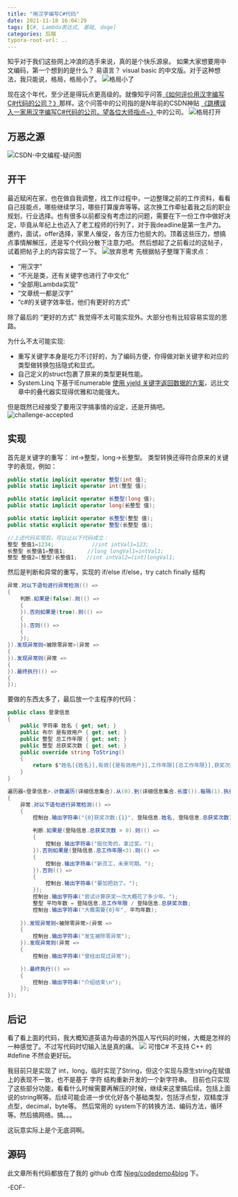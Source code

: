 ```yaml
---
title: "用汉字编写C#代码"
date: 2021-11-18 16:04:29
tags: [C#, Lambda表达式, 基础, doge] 
categories: 后端
typora-root-url: ..
---
```

知乎对于我们这些网上冲浪的选手来说，真的是个快乐源泉。
如果大家想要用中文编码，第一个想到的是什么？ 易语言？ visual basic 的中文版。对于这种想法，我只能说，格局，格局小了。
![格局小了](/images/meme/patterns/tinyone.jpg)
<!-- more -->
现在这个年代，至少还是得玩点更高级的。就像知乎问答[《如何评价用汉字编写C#代码的公司？》](https://bbs.csdn.net/topics/380159364)那样。这个问答中的公司指的是N年前的CSDN神贴 [《跳槽误入一家用汉字编写C#代码的公司，望各位大师指点~》](https://bbs.csdn.net/topics/380159364)中的公司。
![格局打开](/images/meme/patterns/open.jpg)
## 万恶之源
![CSDN-中文编程-疑问图](/images/posts/codding-csharp-in-chinese/coding-in-csharp-csdn-screenshot.jpg)

## 开干
最近赋闲在家，也在做自我调整，找工作过程中，一边整理之前的工作资料，看看自己技能点，哪些继续学习，哪些打算废弃等等。这次换工作牵扯着我之后的职业规划，行业选择。也有很多以前都没有考虑过的问题，需要在下一份工作中做好决定，毕竟从年纪上也迈入了老工程师的行列了，对于我deadline是第一生产力。邀约，面试，offer选择，家里人催促，各方压力也挺大的。顶着这些压力，想搞点事情解解压，还是写个代码分散下注意力吧。
然后想起了之前看过的这帖子，试着把帖子上的内容实现了一下。
![放弃思考](/images/meme/fav/Give-up-thinking.jpg)
先根据帖子整理下需求点：

* “用汉字”
* “不光是类，还有关键字也进行了中文化”
* “全部用Lambda实现”
* “文章统一都是汉字”
* “c#的关键字效率低，他们有更好的方式”

除了最后的 “更好的方式” 我觉得不太可能实现外。大部分也有比较容易实现的思路。

为什么不太可能实现:
* 重写关键字本身是吃力不讨好的，为了编码方便，你得做对新关键字和对应的类型做转换包括隐式和显式。
* 自己定义的struct包裹了原来的类型更耗性能。
* System.Linq 下基于IEnumerable [使用 yield 关键字返回数据的方案](https://referencesource.microsoft.com/#System.Core/System/Linq/Enumerable.cs)，远比文章中的叠代器实现得优雅和功能强大。

但是既然已经接受了要用汉字搞事情的设定，还是开搞吧。
![challenge-accepted](/images/meme/fav/challenge-accepted.jpg)

## 实现
首先是关键字的重写：
int->整型，long->长整型。
类型转换还得符合原来的关键字的表现，例如：

```c#
public static implicit operator 整型(int 值);
public static implicit operator int(整型 值);

public static implicit operator 长整型(long 值);
public static implicit operator long(长整型 值);

public static implicit operator 长整型(整型 值);
public static explicit operator 整型(长整型 值);

//上述代码实现后，可以让以下代码成立：
整型 整值1=1234;            //int intVal1=123;
长整型 长整值1=整值1;       //long longVal1=intVal1;
整型 整值2=(整型)长整值1;   //int intVal2=(int)longVal1;
```

然后是判断和异常的重写，实现的 if/else if/else，try catch finally 结构

```c#
异常.对以下语句进行异常检测(() =>
{
    判断.如果是(false).则(() =>
    {
    }).否则如果是(true).则(() =>
    {
    }).否则(() =>
    {
    });
}).发现异常则<被除零异常>(异常 =>
{
}).发现异常则(异常 =>
{
}).最终执行(() =>
{
});
```

要做的东西太多了，最后放一个主程序的代码：

```C#
public class 登录信息
{
    public 字符串 姓名 { get; set; }
    public 布尔 是有效用户 { get; set; }
    public 整型 总工作年限 { get; set; }
    public 整型 总获奖次数 { get; set; }
    public override string ToString()
    {
        return $"姓名[{姓名}],有效[{是有效用户}],工作年限[{总工作年限}],获奖次数[{总获奖次数}]";
    }
}

遍历器<登录信息>.计数遍历(详细信息集合).从(0).到(详细信息集合.长度()).每隔(1).执行((当前行索引, 登陆信息) =>
{
    异常.对以下语句进行异常检测(() =>
    {
        控制台.输出字符串("{0}获奖次数:{1}", 登陆信息.姓名, 登陆信息.总获奖次数);

        判断.如果是(登陆信息.总获奖次数 > 0).则(() =>
        {
            控制台.输出字符串("挺优秀的，拿过奖。");            
        }).否则如果是(登陆信息.总工作年限<3).则(() =>
        {
            控制台.输出字符串("新员工，未来可期。");            
        }).否则(() =>
        {
            控制台.输出字符串("要加把劲了。");            
        });                    
        控制台.输出字符串("尝试计算获奖一次大概花了多少年。");
        整型 平均年数 = 登陆信息.总工作年限 / 登陆信息.总获奖次数;
        控制台.输出字符串("大概需要{0}年", 平均年数);
        
    }).发现异常则<被除零异常>(异常 =>
    {
        控制台.输出字符串("发生被除零异常");
    }).发现异常则(异常 =>
    {
        控制台.输出字符串("曾经出现过异常");

    }).最终执行(() =>
    {
        控制台.输出字符串("介绍结束\n");
    });
});
```
## 后记

看了看上面的代码，我大概知道英语为母语的外国人写代码的时候，大概是怎样的一种感觉了。不过写代码时切输入法是真的痛。
![](/images/meme/fav/Hematemesis.jpg)
可惜C# 不支持 C++ 的 #define 不然会更好玩。

我目前只是实现了 int，long，临时实现了String，但这个实现与原生string在赋值上的表现不一致，也不是基于 字符 结构重新开发的一个新字符串。
目前也只实现了这些部分功能，看看什么时候需要再解压的时候，继续来这里搞后续。包括上面说的string啊等。后续可能会进一步优化好各个基础类型，包括浮点型，双精度浮点型，decimal，byte等。 然后常用的 system下的转换方法、编码方法，循环等。然后搞网络。搞。。。

这玩意实际上是个无底洞啊。

## 源码

此文章所有代码都放在了我的 github 仓库 [Nieg/codedemo4blog](https://github.com/Nieg/codedemo4blog/tree/main/gh-pages/codding-csharp-in-chinese/) 下。


-EOF-